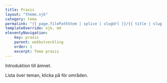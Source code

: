 ```yaml
---
title: Praxis
layout: "theme.njk"
category: tema
permalink: "{{ page.filePathStem | splice | slugUrl }}/{{ title | slug }}.html"
templateOverride: njk, md
eleventyNavigation:
    key: praxis
    parent: webbutveckling
    order: 1
    excerpt: Tema praxis
---
```

Introduktion till ämnet.

Lista över teman, klicka på för områden.
